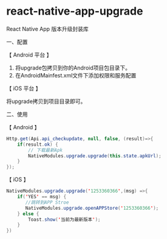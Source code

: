 # react-native-app-upgrade
React Native App 版本升级封装库

一、配置

【 Android 平台 】

1. 将upgrade包拷贝到你的Android项目包目录下。
2. 在AndroidMainfest.xml文件下添加权限和服务配置
<uses-permission android:name="android.permission.INTERNET" />  
<uses-permission android:name="android.permission.WRITE_EXTERNAL_STORAGE"/>   

【 iOS 平台 】

将upgrade拷贝到项目目录即可。

二、使用

【 Android 】

```Java
Http.get(Api.api_checkupdate, null, false, (result)=>{  
    if(result.ok) {  
        // 下载最新Apk  
        NativeModules.upgrade.upgrade(this.state.apkUrl);  
    }  
});  
```

【 iOS 】

```Java
NativeModules.upgrade.upgrade('1253360366',(msg) =>{  
    if('YES' == msg) {  
       //跳转到APP Stroe  
       NativeModules.upgrade.openAPPStore('1253360366');  
    } else {  
        Toast.show('当前为最新版本');  
    }  
})  
```
